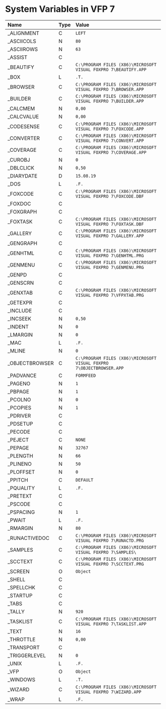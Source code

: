 # System Variables in VFP 7
| Name  | Type | Value |
|:------------- |:------------- |:------------- |
| \_ALIGNMENT | C | `LEFT` |
| \_ASCIICOLS | N | `80` |
| \_ASCIIROWS | N | `63` |
| \_ASSIST | C | ` ` |
| \_BEAUTIFY | C | `C:\PROGRAM FILES (X86)\MICROSOFT VISUAL FOXPRO 7\BEAUTIFY.APP` |
| \_BOX | L | `.T.` |
| \_BROWSER | C | `C:\PROGRAM FILES (X86)\MICROSOFT VISUAL FOXPRO 7\BROWSER.APP` |
| \_BUILDER | C | `C:\PROGRAM FILES (X86)\MICROSOFT VISUAL FOXPRO 7\BUILDER.APP` |
| \_CALCMEM | N | `0,00` |
| \_CALCVALUE | N | `0,00` |
| \_CODESENSE | C | `C:\PROGRAM FILES (X86)\MICROSOFT VISUAL FOXPRO 7\FOXCODE.APP` |
| \_CONVERTER | C | `C:\PROGRAM FILES (X86)\MICROSOFT VISUAL FOXPRO 7\CONVERT.APP` |
| \_COVERAGE | C | `C:\PROGRAM FILES (X86)\MICROSOFT VISUAL FOXPRO 7\COVERAGE.APP` |
| \_CUROBJ | N | `0` |
| \_DBLCLICK | N | `0,50` |
| \_DIARYDATE | D | `15.08.19` |
| \_DOS | L | `.F.` |
| \_FOXCODE | C | `C:\PROGRAM FILES (X86)\MICROSOFT VISUAL FOXPRO 7\FOXCODE.DBF` |
| \_FOXDOC | C | ` ` |
| \_FOXGRAPH | C | ` ` |
| \_FOXTASK | C | `C:\PROGRAM FILES (X86)\MICROSOFT VISUAL FOXPRO 7\FOXTASK.DBF` |
| \_GALLERY | C | `C:\PROGRAM FILES (X86)\MICROSOFT VISUAL FOXPRO 7\GALLERY.APP` |
| \_GENGRAPH | C | ` ` |
| \_GENHTML | C | `C:\PROGRAM FILES (X86)\MICROSOFT VISUAL FOXPRO 7\GENHTML.PRG` |
| \_GENMENU | C | `C:\PROGRAM FILES (X86)\MICROSOFT VISUAL FOXPRO 7\GENMENU.PRG` |
| \_GENPD | C | ` ` |
| \_GENSCRN | C | ` ` |
| \_GENXTAB | C | `C:\PROGRAM FILES (X86)\MICROSOFT VISUAL FOXPRO 7\VFPXTAB.PRG` |
| \_GETEXPR | C | ` ` |
| \_INCLUDE | C | ` ` |
| \_INCSEEK | N | `0,50` |
| \_INDENT | N | `0` |
| \_LMARGIN | N | `0` |
| \_MAC | L | `.F.` |
| \_MLINE | N | `0` |
| \_OBJECTBROWSER | C | `C:\PROGRAM FILES (X86)\MICROSOFT VISUAL FOXPRO 7\OBJECTBROWSER.APP` |
| \_PADVANCE | C | `FORMFEED` |
| \_PAGENO | N | `1` |
| \_PBPAGE | N | `1` |
| \_PCOLNO | N | `0` |
| \_PCOPIES | N | `1` |
| \_PDRIVER | C | ` ` |
| \_PDSETUP | C | ` ` |
| \_PECODE | C | ` ` |
| \_PEJECT | C | `NONE` |
| \_PEPAGE | N | `32767` |
| \_PLENGTH | N | `66` |
| \_PLINENO | N | `50` |
| \_PLOFFSET | N | `0` |
| \_PPITCH | C | `DEFAULT` |
| \_PQUALITY | L | `.F.` |
| \_PRETEXT | C | ` ` |
| \_PSCODE | C | ` ` |
| \_PSPACING | N | `1` |
| \_PWAIT | L | `.F.` |
| \_RMARGIN | N | `80` |
| \_RUNACTIVEDOC | C | `C:\PROGRAM FILES (X86)\MICROSOFT VISUAL FOXPRO 7\RUNACTD.PRG` |
| \_SAMPLES | C | `C:\PROGRAM FILES (X86)\MICROSOFT VISUAL FOXPRO 7\SAMPLES\` |
| \_SCCTEXT | C | `C:\PROGRAM FILES (X86)\MICROSOFT VISUAL FOXPRO 7\SCCTEXT.PRG` |
| \_SCREEN | O | `Object` |
| \_SHELL | C | ` ` |
| \_SPELLCHK | C | ` ` |
| \_STARTUP | C | ` ` |
| \_TABS | C | ` ` |
| \_TALLY | N | `920` |
| \_TASKLIST | C | `C:\PROGRAM FILES (X86)\MICROSOFT VISUAL FOXPRO 7\TASKLIST.APP` |
| \_TEXT | N | `16` |
| \_THROTTLE | N | `0,00` |
| \_TRANSPORT | C | ` ` |
| \_TRIGGERLEVEL | N | `0` |
| \_UNIX | L | `.F.` |
| \_VFP | O | `Object` |
| \_WINDOWS | L | `.T.` |
| \_WIZARD | C | `C:\PROGRAM FILES (X86)\MICROSOFT VISUAL FOXPRO 7\WIZARD.APP` |
| \_WRAP | L | `.F.` |